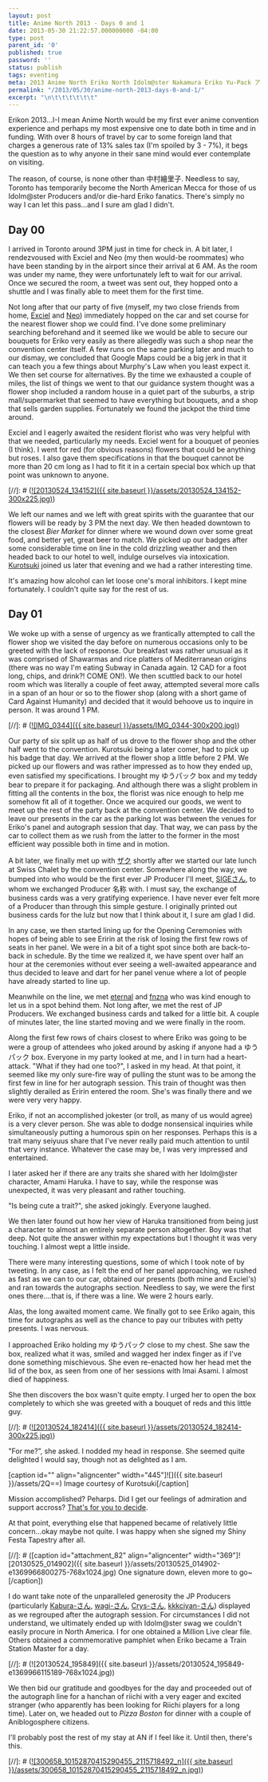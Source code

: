 ```yaml
---
layout: post
title: Anime North 2013 - Days 0 and 1
date: 2013-05-30 21:22:57.000000000 -04:00
type: post
parent_id: '0'
published: true
password: ''
status: publish
tags: eventing
meta: 2013 Anime North Eriko North Idolm@ster Nakamura Eriko Yu-Pack アイドルマスター ゆうパック 中村繪里子
permalink: "/2013/05/30/anime-north-2013-days-0-and-1/"
excerpt: "\n\t\t\t\t\t\t"
---
```

Erikon 2013...I-I mean Anime North would be my first ever anime convention experience and perhaps my most expensive one to date both in time and in funding. With over 8 hours of travel by car to some foreign land that charges a generous rate of 13% sales tax (I'm spoiled by 3 - 7%), it begs the question as to why anyone in their sane mind would ever contemplate on visiting.

The reason, of course, is none other than 中村繪里子. Needless to say, Toronto has temporarily become the North American Mecca for those of us Idolm@ster Producers and/or die-hard Eriko fanatics. There's simply no way I can let this pass...and I sure am glad I didn't.

## Day 00

I arrived in Toronto around 3PM just in time for check in. A bit later, I rendezvoused with Exciel and Neo (my then would-be roommates) who have been standing by in the airport since their arrival at 6 AM. As the room was under my name, they were unfortunately left to wait for our arrival. Once we secured the room, a tweet was sent out, they hopped onto a shuttle and I was finally able to meet them for the first time.

Not long after that our party of five (myself, my two close friends from home, [Exciel](https://twitter.com/exciel_co_log) and [Neo](https://twitter.com/NeoZero_)) immediately hopped on the car and set course for the nearest flower shop we could find. I've done some preliminary searching beforehand and it seemed like we would be able to secure our bouquets for Eriko very easily as there allegedly was such a shop near the convention center itself. A few runs on the same parking later and much to our dismay, we concluded that Google Maps could be a big jerk in that it can teach you a few things about Murphy's Law when you least expect it. We then set course for alternatives. By the time we exhausted a couple of miles, the list of things we went to that our guidance system thought was a flower shop included a random house in a quiet part of the suburbs, a strip mall/supermarket that seemed to have everything but bouquets, and a shop that sells garden supplies. Fortunately we found the jackpot the third time around.

Exciel and I eagerly awaited the resident florist who was very helpful with that we needed, particularly my needs. Exciel went for a bouquet of peonies (I think). I went for red (for obvious reasons) flowers that could be anything but roses. I also gave them specifications in that the bouquet cannot be more than 20 cm long as I had to fit it in a certain special box which up that point was unknown to anyone.

[//]: # ([![20130524_134152]({{ site.baseurl }}/assets/20130524_134152-300x225.jpg)](http://blog.7thwraith.net/wp-content/uploads/2013/05/20130524_134152.jpg))

We left our names and we left with great spirits with the guarantee that our flowers will be ready by 3 PM the next day. We then headed downtown to the closest _Bier Market_ for dinner where we wound down over some great food, and better yet, great beer to match. We picked up our badges after some considerable time on line in the cold drizzling weather and then headed back to our hotel to well, indulge ourselves via intoxication. [Kurotsuki](https://twitter.com/Kurotsuki) joined us later that evening and we had a rather interesting time.

It's amazing how alcohol can let loose one's moral inhibitors. I kept mine fortunately. I couldn't quite say for the rest of us.

## Day 01

We woke up with a sense of urgency as we frantically attempted to call the flower shop we visited the day before on numerous occasions only to be greeted with the lack of response. Our breakfast was rather unusual as it was comprised of Shawarmas and rice platters of Mediterranean origins (there was no way I'm eating Subway in Canada again. 12 CAD for a foot long, chips, and drink?! COME ON!). We then scuttled back to our hotel room which was literally a couple of feet away, attempted several more calls in a span of an hour or so to the flower shop (along with a short game of Card Against Humanity) and decided that it would behoove us to inquire in person. It was around 1 PM.

[//]: # ([![IMG_0344]({{ site.baseurl }}/assets/IMG_0344-300x200.jpg)](http://blog.7thwraith.net/wp-content/uploads/2013/05/IMG_0344.jpg))

Our party of six split up as half of us drove to the flower shop and the other half went to the convention. Kurotsuki being a later comer, had to pick up his badge that day. We arrived at the flower shop a little before 2 PM. We picked up our flowers and was rather impressed as to how they ended up, even satisfied my specifications. I brought my ゆうパック box and my teddy bear to prepare it for packaging. And although there was a slight problem in fitting all the contents in the box, the florist was nice enough to help me somehow fit all of it together. Once we acquired our goods, we went to meet up the rest of the party back at the convention center. We decided to leave our presents in the car as the parking lot was between the venues for Eriko's panel and autograph session that day. That way, we can pass by the car to collect them as we rush from the latter to the former in the most efficient way possible both in time and in motion.

A bit later, we finally met up with [ザク](https://twitter.com/ZakuP_2013) shortly after we started our late lunch at Swiss Chalet by the convention center. Somewhere along the way, we bumped into who would be the first ever JP Producer I'll meet, [SIGEさん](https://twitter.com/sige78), to whom we exchanged Producer 名称 with. I must say, the exchange of business cards was a very gratifying experience. I have never ever felt more of a Producer than through this simple gesture. I originally printed out business cards for the lulz but now that I think about it, I sure am glad I did.

In any case, we then started lining up for the Opening Ceremonies with hopes of being able to see Eririn at the risk of losing the first few rows of seats in her panel. We were in a bit of a tight spot since both are back-to-back in schedule. By the time we realized it, we have spent over half an hour at the ceremonies without ever seeing a well-awaited appearance and thus decided to leave and dart for her panel venue where a lot of people have already started to line up.

Meanwhile on the line, we met [eternal](https://twitter.com/_eternal) and [fnzna](https://twitter.com/fnzna) who was kind enough to let us in a spot behind them. Not long after, we met the rest of JP Producers. We exchanged business cards and talked for a little bit. A couple of minutes later, the line started moving and we were finally in the room.

Along the first few rows of chairs closest to where Eriko was going to be were a group of attendees who joked around by asking if anyone had a ゆうパック box. Everyone in my party looked at me, and I in turn had a heart-attack. "What if they had one too?", I asked in my head. At that point, it seemed like my only sure-fire way of pulling the stunt was to be among the first few in line for her autograph session. This train of thought was then slightly derailed as Eririn entered the room. She's was finally there and we were very very happy.

Eriko, if not an accomplished jokester (or troll, as many of us would agree) is a very clever person. She was able to dodge nonsensical inquiries while simultaneously putting a humorous spin on her responses. Perhaps this is a trait many seiyuus share that I've never really paid much attention to until that very instance. Whatever the case may be, I was very impressed and entertained.

I later asked her if there are any traits she shared with her Idolm@ster character, Amami Haruka. I have to say, while the response was unexpected, it was very pleasant and rather touching.

"Is being cute a trait?", she asked jokingly. Everyone laughed.

We then later found out how her view of Haruka transitioned from being just a character to almost an entirely separate person altogether. Boy was that deep. Not quite the answer within my expectations but I thought it was very touching. I almost wept a little inside.

There were many interesting questions, some of which I took note of by tweeting. In any case, as I felt the end of her panel approaching, we rushed as fast as we can to our car, obtained our presents (both mine and Exciel's) and ran towards the autographs section. Needless to say, we were the first ones there....that is, if there was a line. We were 2 hours early.

Alas, the long awaited moment came. We finally got to see Eriko again, this time for autographs as well as the chance to pay our tributes with petty presents. I was nervous.

I approached Eriko holding my ゆうパック close to my chest. She saw the box, realized what it was, smiled and wagged her index finger as if I've done something mischievous. She even re-enacted how her head met the lid of the box, as seen from one of her sessions with Imai Asami. I almost died of happiness.

She then discovers the box wasn't quite empty. I urged her to open the box completely to which she was greeted with a bouquet of reds and this little guy.

[//]: # ([![20130524_182414]({{ site.baseurl }}/assets/20130524_182414-300x225.jpg)](http://blog.7thwraith.net/wp-content/uploads/2013/05/20130524_182414.jpg))

"For me?”, she asked. I nodded my head in response. She seemed quite delighted I would say, though not as delighted as I am.

[caption id="" align="aligncenter" width="445"]![]({{ site.baseurl }}/assets/2Q==) Image courtesy of Kurotsuki[/caption]

Mission accomplished? Peharps. Did I get our feelings of admiration and support accross? [That's for you to decide](http://ameblo.jp/eriko-nakamura-blog/entry-11537874990.html).

At that point, everything else that happened became of relatively little concern...okay maybe not quite. I was happy when she signed my Shiny Festa Tapestry after all.

[//]: # ([caption id="attachment_82" align="aligncenter" width="369"]![20130525_014902]({{ site.baseurl }}/assets/20130525_014902-e1369966800275-768x1024.jpg) One signature down, eleven more to go~[/caption])

I do want take note of the unparalleled generosity the JP Producers (particularly [Kabura-さん](https://twitter.com/kabura37), [wagi-さん](wagi66), [Crys-さん](Crys__P), [kkkciyan-さん](kkkiciyan)) displayed as we regrouped after the autograph session. For circumstances I did not understand, we ultimately ended up with Idolm@ster swag we couldn't easily procure in North America. I for one obtained a Million Live clear file. Others obtained a commemorative pamphlet when Eriko became a Train Station Master for a day.

[//]: # (![20130524_195849]({{ site.baseurl }}/assets/20130524_195849-e1369966115189-768x1024.jpg))

We then bid our gratitude and goodbyes for the day and proceeded out of the autograph line for a hanchan of riichi with a very eager and excited stranger (who apparently has been looking for Riichi players for a long time). Later on, we headed out to _Pizza Boston_ for dinner with a couple of Aniblogosphere citizens.

I'll probably post the rest of my stay at AN if I feel like it. Until then, there's this.

[//]: # ([![300658_10152870415290455_2115718492_n]({{ site.baseurl }}/assets/300658_10152870415290455_2115718492_n.jpg)](http://blog.7thwraith.net/wp-content/uploads/2013/05/300658_10152870415290455_2115718492_n.jpg))